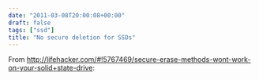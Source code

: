 ```yaml
---
date: "2011-03-08T20:00:08+00:00"
draft: false
tags: ["ssd"]
title: "No secure deletion for SSDs"
---
```

From http://lifehacker.com/#!5767469/secure-erase-methods-wont-work-on-your-solid+state-drive:

